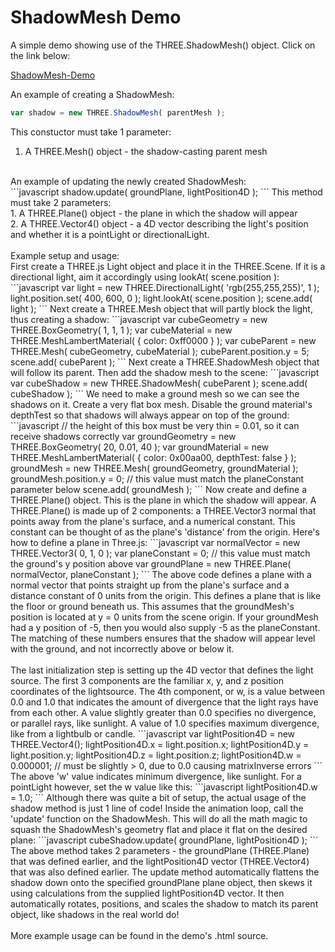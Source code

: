# ShadowMesh Demo
A simple demo showing use of the THREE.ShadowMesh() object. Click on the link below: <br>

[ShadowMesh-Demo](http://erichlof.github.io/ShadowMesh-Demo/ShadowMesh-Demo.html)  <br>

An example of creating a ShadowMesh: <br>
```javascript
var shadow = new THREE.ShadowMesh( parentMesh );
```
This constuctor must take 1 parameter: <br> 
1. A THREE.Mesh() object - the shadow-casting parent mesh <br>
<br>
An example of updating the newly created ShadowMesh: <br>
```javascript
shadow.update( groundPlane, lightPosition4D );
```
This method must take 2 parameters: <br> 
1. A THREE.Plane() object - the plane in which the shadow will appear <br>
2. A THREE.Vector4() object - a 4D vector describing the light's position and whether it is a pointLight or directionalLight. <br>
<br>
Example setup and usage: <br>
First create a THREE.js Light object and place it in the THREE.Scene. If it is a directional light, aim it accordingly using lookAt( scene.position ):
```javascript
var light = new THREE.DirectionalLight( 'rgb(255,255,255)', 1 );
light.position.set( 400, 600, 0 );
light.lookAt( scene.position );
scene.add( light );
```
Next create a THREE.Mesh object that will partly block the light, thus creating a shadow:
```javascript
var cubeGeometry = new THREE.BoxGeometry( 1, 1, 1 );
var cubeMaterial = new THREE.MeshLambertMaterial( { color: 0xff0000 } );
var cubeParent = new THREE.Mesh( cubeGeometry, cubeMaterial );
cubeParent.position.y = 5;
scene.add( cubeParent );
```
Next create a THREE.ShadowMesh object that will follow its parent.  Then add the shadow mesh to the scene:
```javascript
var cubeShadow = new THREE.ShadowMesh( cubeParent );
scene.add( cubeShadow );
```
We need to make a ground mesh so we can see the shadows on it.  Create a very flat box mesh.  Disable the ground material's depthTest so that shadows will always appear on top of the ground:
```javascript
  // the height of this box must be very thin = 0.01, so it can receive shadows correctly
var groundGeometry = new THREE.BoxGeometry( 20, 0.01, 40 );
var groundMaterial = new THREE.MeshLambertMaterial( { 
	color: 0x00aa00,
	depthTest: false
} );
groundMesh = new THREE.Mesh( groundGeometry, groundMaterial );
groundMesh.position.y = 0; // this value must match the planeConstant parameter below
scene.add( groundMesh );
```
Now create and define a THREE.Plane() object.  This is the plane in which the shadow will appear.  A THREE.Plane() is made up of 2 components: a THREE.Vector3 normal that points away from the plane's surface, and a numerical constant.  This constant can be thought of as the plane's 'distance' from the origin.  Here's how to define a plane in Three.js: 
```javascript
var normalVector = new THREE.Vector3( 0, 1, 0 );
var planeConstant = 0; // this value must match the ground's y position above
var groundPlane = new THREE.Plane( normalVector, planeConstant );
```
The above code defines a plane with a normal vector that points straight up from the plane's surface and a distance constant of 0 units from the origin.  This defines a plane that is like the floor or ground beneath us.  This assumes that the groundMesh's position is located at y = 0 units from the scene origin.  If your groundMesh had a y position of -5, then you would also supply -5 as the planeConstant.  The matching of these numbers ensures that the shadow will appear level with the ground, and not incorrectly above or below it. <br>
<br>
The last initialization step is setting up the 4D vector that defines the light source.  The first 3 components are the familiar x, y, and z position coordinates of the lightsource.  The 4th component, or w, is a value between 0.0 and 1.0 that indicates the amount of divergence that the light rays have from each other.  A value slightly greater than 0.0 specifies no divergence, or parallel rays, like sunlight.  A value of 1.0 specifies maximum divergence, like from a lightbulb or candle.
```javascript
var lightPosition4D = new THREE.Vector4();
lightPosition4D.x = light.position.x;
lightPosition4D.y = light.position.y;
lightPosition4D.z = light.position.z;
lightPosition4D.w = 0.000001; // must be slightly > 0, due to 0.0 causing matrixInverse errors
```
The above 'w' value indicates minimum divergence, like sunlight.  For a pointLight however, set the w value like this:
```javascript
lightPosition4D.w = 1.0;
```
Although there was quite a bit of setup, the actual usage of the shadow method is just 1 line of code!  Inside the animation loop, call the 'update' function on the ShadowMesh.  This will do all the math magic to squash the ShadowMesh's geometry flat and place it flat on the desired plane:
```javascript
cubeShadow.update( groundPlane, lightPosition4D );
```
The above method takes 2 parameters - the groundPlane (THREE.Plane) that was defined earlier, and the lightPosition4D vector (THREE.Vector4) that was also defined earlier.  The update method automatically flattens the shadow down onto the specified groundPlane plane object, then skews it using calculations from the supplied lightPosition4D vector.  It then automatically rotates, positions, and scales the shadow to match its parent object, like shadows in the real world do! <br>
<br>
More example usage can be found in the demo's .html source.
